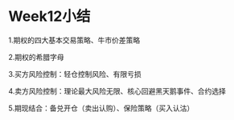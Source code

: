# Week12小结

1.期权的四大基本交易策略、牛市价差策略

2.期权的希腊字母

3.买方风险控制：轻仓控制风险、有限亏损

4.卖方风险控制：理论最大风险无限、核心回避黑天鹅事件、合约选择

5.期现结合：备兑开仓（卖出认购）、保险策略（买入认沽）


